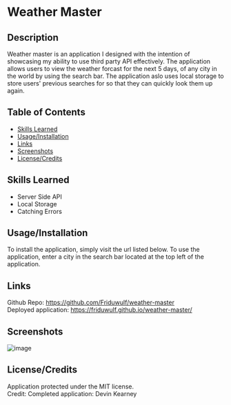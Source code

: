 # Weather Master

## Description
Weather master is an application I designed with the intention of showcasing my ability to use third party API effectively. The application allows users to view the weather forcast for the next 5 days, of any city in the world by using the search bar. The application aslo uses local storage to store users' previous searches for so that they can quickly look them up again.

## Table of Contents
- [Skills Learned](#Skills)
- [Usage/Installation](#Usage)
- [Links](#Links)
- [Screenshots](#Screenshots)
- [License/Credits](#Credits)

## Skills Learned <a name="Skills"></a>
- Server Side API
- Local Storage
- Catching Errors

## Usage/Installation <a name="Usage"></a>
To install the application, simply visit the url listed below. To use the application, enter a city in the search bar located at the top left of the application.

## Links <a name="Links"></a>
Github Repo: https://github.com/Friduwulf/weather-master <br>
Deployed application: https://friduwulf.github.io/weather-master/

## Screenshots<a name="Screenshots"></a>
![image](https://user-images.githubusercontent.com/34720583/226217119-0be0b9d6-1664-4047-926b-cf40b86a280c.png)

## License/Credits<a name="Credits"></a>
Application protected under the MIT license. <br>
Credit: Completed application: Devin Kearney
